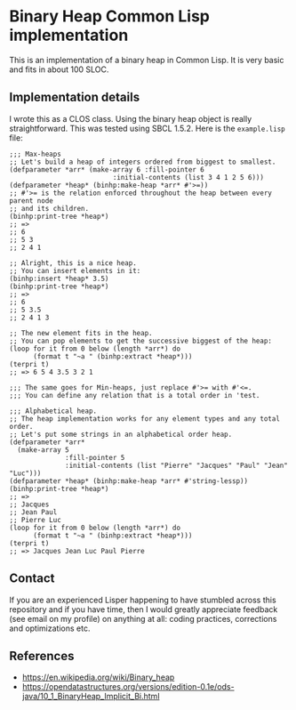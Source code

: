# Binary Heap Common Lisp implementation
This is an implementation of a binary heap in Common Lisp. It is very basic and fits in about 100 SLOC. 

## Implementation details
I wrote this as a CLOS class. Using the binary heap object is really straightforward. This was tested using SBCL 1.5.2.
Here is the `example.lisp` file:
```common-lisp
;;; Max-heaps
;; Let's build a heap of integers ordered from biggest to smallest.
(defparameter *arr* (make-array 6 :fill-pointer 6
                          :initial-contents (list 3 4 1 2 5 6)))
(defparameter *heap* (binhp:make-heap *arr* #'>=))
;; #'>= is the relation enforced throughout the heap between every parent node
;; and its children.
(binhp:print-tree *heap*)
;; =>
;; 6 
;; 5 3 
;; 2 4 1

;; Alright, this is a nice heap.
;; You can insert elements in it:
(binhp:insert *heap* 3.5)
(binhp:print-tree *heap*)
;; =>
;; 6 
;; 5 3.5 
;; 2 4 1 3

;; The new element fits in the heap.
;; You can pop elements to get the successive biggest of the heap:
(loop for it from 0 below (length *arr*) do
      (format t "~a " (binhp:extract *heap*)))
(terpri t)
;; => 6 5 4 3.5 3 2 1

;;; The same goes for Min-heaps, just replace #'>= with #'<=.
;;; You can define any relation that is a total order in 'test.

;;; Alphabetical heap.
;; The heap implementation works for any element types and any total order.
;; Let's put some strings in an alphabetical order heap.
(defparameter *arr*
  (make-array 5
              :fill-pointer 5
              :initial-contents (list "Pierre" "Jacques" "Paul" "Jean" "Luc")))
(defparameter *heap* (binhp:make-heap *arr* #'string-lessp))
(binhp:print-tree *heap*)
;; =>
;; Jacques 
;; Jean Paul 
;; Pierre Luc
(loop for it from 0 below (length *arr*) do
      (format t "~a " (binhp:extract *heap*)))
(terpri t)
;; => Jacques Jean Luc Paul Pierre
```
## Contact
If you are an experienced Lisper happening to have stumbled across this repository and if you have time, then I would greatly appreciate feedback (see email on my profile) on anything at all: coding practices, corrections and optimizations etc.

## References
  - https://en.wikipedia.org/wiki/Binary_heap
  - https://opendatastructures.org/versions/edition-0.1e/ods-java/10_1_BinaryHeap_Implicit_Bi.html

